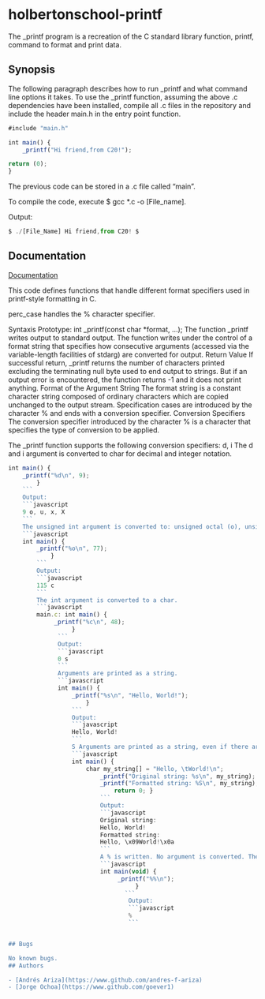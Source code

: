 
# holbertonschool-printf

The _printf program is a recreation of the C standard library function, printf, command to format and print data.


## Synopsis
The following paragraph describes how to run _printf and what command line options it takes. To use the _printf function, assuming the above .c dependencies have been installed, compile all .c files in the repository and include the header main.h in the entry point function.

```javascript
#include "main.h"

int main() {
    _printf("Hi friend,from C20!");

return (0);
}
```
The previous code can be stored in a .c file called “main”.

To compile the code, execute $ gcc *.c -o [File_name].

Output:
```javascript
$ ./[File_Name] Hi friend,from C20! $
```


## Documentation

[Documentation](https://linktodocumentation)

This code defines functions that handle different format specifiers used in printf-style formatting in C.

perc_case handles the % character specifier.

Syntaxis Prototype: int _printf(const char *format, ...); The function _printf writes output to standard output. The function writes under the control of a format string that specifies how consecutive arguments (accessed via the variable-length facilities of stdarg) are converted for output. Return Value If successful return, _printf returns the number of characters printed excluding the terminating null byte used to end output to strings. But if an output error is encountered, the function returns -1 and it does not print anything. Format of the Argument String The format string is a constant character string composed of ordinary characters which are copied unchanged to the output stream. Specification cases are introduced by the character % and ends with a conversion specifier. Conversion Specifiers The conversion specifier introduced by the character % is a character that specifies the type of conversion to be applied.

The _printf function supports the following conversion specifiers: d, i The d and i argument is converted to char for decimal and integer notation.

```javascript
int main() {
    _printf("%d\n", 9);
        }
	```
	Output:
	```javascript
	9 o, u, x, X
	```
	The unsigned int argument is converted to: unsigned octal (o), unsigned decimal (u), unsigned hexadecimal (x) and unsigned hexadecimal Uppercase(X). The letters abcdef are used for x conversions and the letters ABCDEF are used for X conversions. Then for each case, modded utoa pseudo functions were used.
	```javascript
	int main() {
	    _printf("%o\n", 77);
	        }
		```
		Output:
		```javascript
		115 c
		```
		The int argument is converted to a char.
		```javascript
		main.c: int main() {
		     _printf("%c\n", 48);
		          }
			  ```
			  Output:
			  ```javascript
			  0 s
			  ```
			  Arguments are printed as a string.
			  ```javascript
			  int main() {
			      _printf("%s\n", "Hello, World!");
			          }
				  ```
				  Output:
				  ```javascript
				  Hello, World!
				  ```
				  S Arguments are printed as a string, even if there are non-printable ASCII characters. In the following example, the code is executed with ‘%s’ and ‘%S’ to make the difference of flags visible.
				  ```javascript
				  int main() {
				      char my_string[] = "Hello, \tWorld!\n";
				          _printf("Original string: %s\n", my_string);
					      _printf("Formatted string: %S\n", my_string);
					          return 0; }
						  ```
						  Output:
						  ```javascript
						  Original string:
						  Hello, World!
						  Formatted string:
						  Hello, \x09World!\x0a
						  ```
						  A % is written. No argument is converted. The complete conversion specification is %%.
						  ```javascript
						  int main(void) {
						       _printf("%%\n");
						            }
							     ```
							      Output:
							      ```javascript
							      %
							      ```


## Bugs

No known bugs.
## Authors

- [Andrés Ariza](https://www.github.com/andres-f-ariza)
- [Jorge Ochoa](https://www.github.com/goever1)

